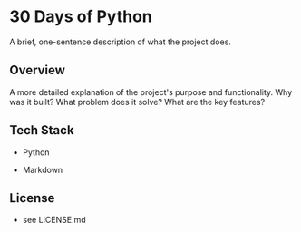 # 30 Days of Python

A brief, one-sentence description of what the project does.

## Overview

A more detailed explanation of the project's purpose and functionality. Why was it built? What problem does it solve? What are the key features?

## Tech Stack

- Python

* Markdown

## License

- see LICENSE.md
